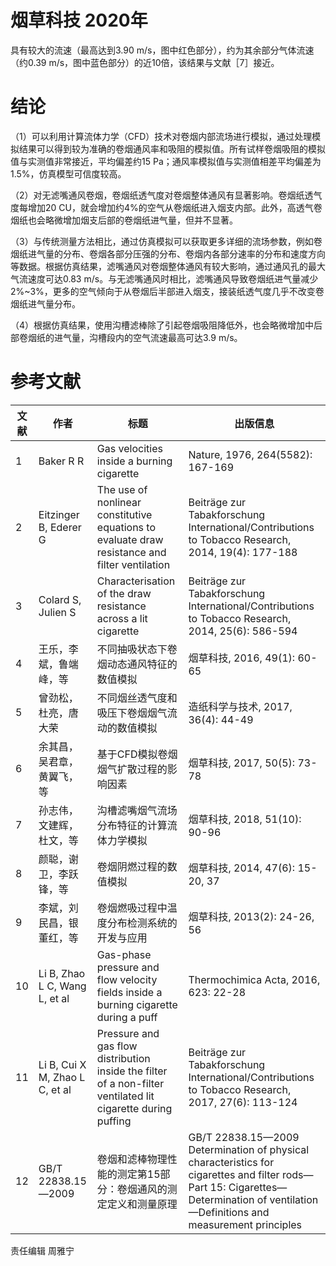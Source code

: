 # 烟草科技 2020年

具有较大的流速（最高达到3.90 m/s，图中红色部分），约为其余部分气体流速（约0.39 m/s，图中蓝色部分）的近10倍，该结果与文献［7］接近。

# 结论

（1）可以利用计算流体力学（CFD）技术对卷烟内部流场进行模拟，通过处理模拟结果可以得到较为准确的卷烟通风率和吸阻的模拟值。所有试样卷烟吸阻的模拟值与实测值非常接近，平均偏差约15 Pa；通风率模拟值与实测值相差平均偏差为1.5%，仿真模型可信度较高。

（2）对无滤嘴通风卷烟，卷烟纸透气度对卷烟整体通风有显著影响。卷烟纸透气度每增加20 CU，就会增加约4%的空气从卷烟纸进入烟支内部。此外，高透气卷烟纸也会略微增加烟支后部的卷烟纸进气量，但并不显著。

（3）与传统测量方法相比，通过仿真模拟可以获取更多详细的流场参数，例如卷烟纸进气量的分布、卷烟各部分压强的分布、卷烟内各部分速率的分布和速度方向等数据。根据仿真结果，滤嘴通风对卷烟整体通风有较大影响，通过通风孔的最大气流速度可达0.83 m/s。与无滤嘴通风时相比，滤嘴通风导致卷烟纸进气量减少2%~3%，更多的空气倾向于从卷烟后半部进入烟支，接装纸透气度几乎不改变卷烟纸进气量分布。

（4）根据仿真结果，使用沟槽滤棒除了引起卷烟吸阻降低外，也会略微增加中后部卷烟纸的进气量，沟槽段内的空气流速最高可达3.9 m/s。

# 参考文献

|文献|作者|标题|出版信息|
|---|---|---|---|
|1|Baker R R|Gas velocities inside a burning cigarette|Nature, 1976, 264(5582): 167-169|
|2|Eitzinger B, Ederer G|The use of nonlinear constitutive equations to evaluate draw resistance and filter ventilation|Beiträge zur Tabakforschung International/Contributions to Tobacco Research, 2014, 19(4): 177-188|
|3|Colard S, Julien S|Characterisation of the draw resistance across a lit cigarette|Beiträge zur Tabakforschung International/Contributions to Tobacco Research, 2014, 25(6): 586-594|
|4|王乐，李斌，鲁端峰，等|不同抽吸状态下卷烟动态通风特征的数值模拟|烟草科技, 2016, 49(1): 60-65|
|5|曾劲松，杜亮，唐大荣|不同烟丝透气度和吸压下卷烟烟气流动的数值模拟|造纸科学与技术, 2017, 36(4): 44-49|
|6|余其昌，吴君章，黄翼飞，等|基于CFD模拟卷烟烟气扩散过程的影响因素|烟草科技, 2017, 50(5): 73-78|
|7|孙志伟，文建辉，杜文，等|沟槽滤嘴烟气流场分布特征的计算流体力学模拟|烟草科技, 2018, 51(10): 90-96|
|8|颜聪，谢卫，李跃锋，等|卷烟阴燃过程的数值模拟|烟草科技, 2014, 47(6): 15-20, 37|
|9|李斌，刘民昌，银董红，等|卷烟燃吸过程中温度分布检测系统的开发与应用|烟草科技, 2013(2): 24-26, 56|
|10|Li B, Zhao L C, Wang L, et al|Gas-phase pressure and flow velocity fields inside a burning cigarette during a puff|Thermochimica Acta, 2016, 623: 22-28|
|11|Li B, Cui X M, Zhao L C, et al|Pressure and gas flow distribution inside the filter of a non-filter ventilated lit cigarette during puffing|Beiträge zur Tabakforschung International/Contributions to Tobacco Research, 2017, 27(6): 113-124|
|12|GB/T 22838.15—2009|卷烟和滤棒物理性能的测定第15部分：卷烟通风的测定定义和测量原理|GB/T 22838.15—2009 Determination of physical characteristics for cigarettes and filter rods—Part 15: Cigarettes—Determination of ventilation—Definitions and measurement principles|

责任编辑 周雅宁